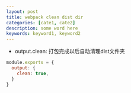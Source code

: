 ```yaml
---
layout: post
title: webpack clean dist dir
categories: [cate1, cate2]
description: some word here
keywords: keyword1, keyword2
---
```


* output.clean: 打包完成以后自动清理dist文件夹

```javascript
module.exports = {
  output: {
    clean: true,
  }
}
```
